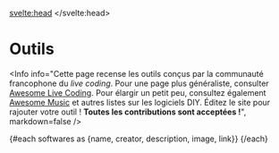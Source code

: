 <svelte:head>
    <title>Outils</title> 
</svelte:head>
<script>
     import SoftwareCard from "$lib/components/SoftwareCard.svelte";
     import Software from "$lib/data/outils.json";
     import Info from "$lib/components/Info.svelte";
     import { shuffleArray } from "$lib/utils";
     let softwares = Software;
     shuffleArray(softwares);
</script>

# Outils

<Info info="Cette page recense les outils conçus par la communauté francophone du <i>live coding</i>. Pour une page plus généraliste, consulter <a href='https://github.com/toplap/awesome-livecoding'>Awesome Live Coding</a>. Pour élargir un petit peu, consultez également <a href='https://github.com/noteflakes/awesome-music'>Awesome Music</a> et autres listes sur les logiciels DIY. Éditez le site pour rajouter votre outil ! <b>Toutes les contributions sont acceptées !</b>", markdown=false />


{#each softwares as {name, creator, description, image, link}}
<SoftwareCard name={name} creator={creator} description={description} image={image} link={link} />
{/each}

